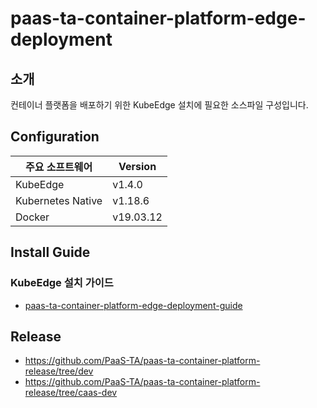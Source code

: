 # paas-ta-container-platform-edge-deployment
## 소개

컨테이너 플랫폼을 배포하기 위한 KubeEdge 설치에 필요한 소스파일 구성입니다.

## Configuration
|주요 소프트웨어|Version|
|---|---|
|KubeEdge|v1.4.0|
|Kubernetes Native|v1.18.6|
|Docker|v19.03.12|

## Install Guide
### KubeEdge 설치 가이드
- [paas-ta-container-platform-edge-deployment-guide](https://github.com/PaaS-TA/paas-ta-container-platform/blob/dev/install-guide/edge/paas-ta-container-platform-edge-deployment-guide-v1.0.md)

## Release
- https://github.com/PaaS-TA/paas-ta-container-platform-release/tree/dev
- https://github.com/PaaS-TA/paas-ta-container-platform-release/tree/caas-dev
